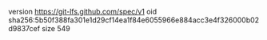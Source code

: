 version https://git-lfs.github.com/spec/v1
oid sha256:5b50f388fa301e1d29cf14ea1f84e6055966e884acc3e4f326000b02d9837cef
size 549
